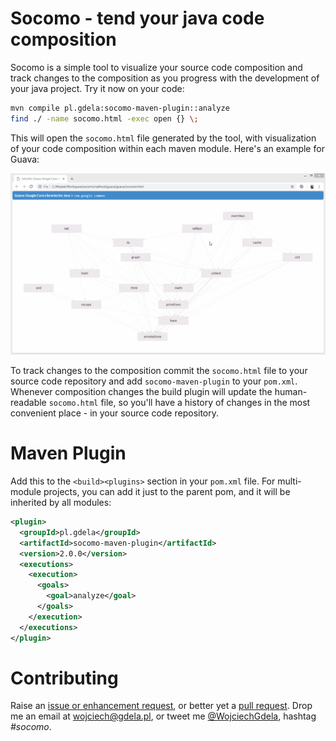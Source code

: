 # Socomo - tend your java code composition 

Socomo is a simple tool to visualize your source code composition and track changes to the
composition as you progress with the development of your java project. Try it now on your code:

```bash
mvn compile pl.gdela:socomo-maven-plugin::analyze
find ./ -name socomo.html -exec open {} \;
```

This will open the `socomo.html` file generated by the tool, with visualization of your code
composition within each maven module. Here's an example for Guava:

![Example: composition of Guava](example.gif)

To track changes to the composition commit the `socomo.html` file to your source code repository
and add `socomo-maven-plugin` to your `pom.xml`. Whenever composition changes the build plugin
will update the human-readable `socomo.html` file, so you'll have a history of changes
in the most convenient place - in your source code repository.

# Maven Plugin

Add this to the `<build><plugins>` section in your `pom.xml` file. For multi-module projects,
you can add it just to the parent pom, and it will be inherited by all modules:

```xml
<plugin>
  <groupId>pl.gdela</groupId>
  <artifactId>socomo-maven-plugin</artifactId>
  <version>2.0.0</version>
  <executions>
    <execution>
      <goals>
        <goal>analyze</goal>
      </goals>
    </execution>
  </executions>
</plugin>
```

# Contributing

Raise an [issue or enhancement request](https://github.com/gdela/socomo/issues),
or better yet a [pull request](https://github.com/gdela/socomo/pulls).
Drop me an email at [wojciech@gdela.pl](),
or tweet me [@WojciechGdela](https://twitter.com/WojciechGdela), hashtag *#socomo*.
